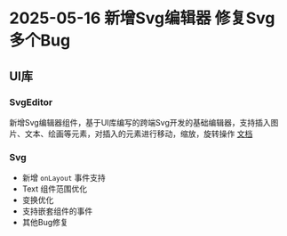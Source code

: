 # 2025-05-16 新增Svg编辑器 修复Svg多个Bug

## UI库

### SvgEditor

新增Svg编辑器组件，基于UI库编写的跨端Svg开发的基础编辑器，支持插入图片、文本、绘画等元素，对插入的元素进行移动，缩放，旋转操作 [文档](/docs/duxui/senior/SvgEditor)

### Svg

- 新增 `onLayout` 事件支持
- Text 组件范围优化
- 变换优化
- 支持嵌套组件的事件
- 其他Bug修复
